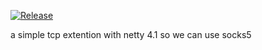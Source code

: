 [![Release](https://img.shields.io/github/release/lolboxen/akka-netty.svg?label=JitPack%20Maven)](https://jitpack.io/#lolboxen/akka-netty/1.0.2.5-custom)

a simple tcp extention with netty 4.1 so we can use socks5
